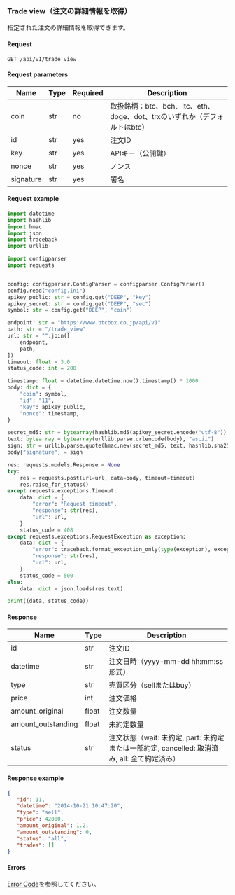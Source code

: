 ### Trade view（注文の詳細情報を取得）

指定された注文の詳細情報を取得できます。

#### Request

```http request
GET /api/v1/trade_view
```

#### Request parameters

| Name      | Type | Required | Description                                       |
|-----------|------|----------|---------------------------------------------------|
| coin      | str  | no       | 取扱銘柄：btc、bch、ltc、eth、doge、dot、trxのいずれか（デフォルトはbtc） |
| id        | str  | yes      | 注文ID                                              |
| key       | str  | yes      | APIキー（公開鍵）                                        |
| nonce     | str  | yes      | ノンス                                               |
| signature | str  | yes      | 署名                                                |

#### Request example

```python
import datetime
import hashlib
import hmac
import json
import traceback
import urllib

import configparser
import requests


config: configparser.ConfigParser = configparser.ConfigParser()
config.read("config.ini")
apikey_public: str = config.get("DEEP", "key")
apikey_secret: str = config.get("DEEP", "sec")
symbol: str = config.get("DEEP", "coin")

endpoint: str = "https://www.btcbox.co.jp/api/v1"
path: str = "/trade_view"
url: str = "".join([
    endpoint,
    path,
])
timeout: float = 3.0
status_code: int = 200

timestamp: float = datetime.datetime.now().timestamp() * 1000
body: dict = {
    "coin": symbol,
    "id": "11",
    "key": apikey_public,
    "nonce": timestamp,
}

secret_md5: str = bytearray(hashlib.md5(apikey_secret.encode("utf-8")).hexdigest(), "ascii")
text: bytearray = bytearray(urllib.parse.urlencode(body), "ascii")
sign: str = urllib.parse.quote(hmac.new(secret_md5, text, hashlib.sha256).hexdigest())
body["signature"] = sign

res: requests.models.Response = None
try:
    res = requests.post(url=url, data=body, timeout=timeout)
    res.raise_for_status()
except requests.exceptions.Timeout:
    data: dict = {
        "error": "Request timeout",
        "response": str(res),
        "url": url,
    }
    status_code = 408
except requests.exceptions.RequestException as exception:
    data: dict = {
        "error": traceback.format_exception_only(type(exception), exception)[0],
        "response": str(res),
        "url": url,
    }
    status_code = 500
else:
    data: dict = json.loads(res.text)

print((data, status_code))
```

#### Response

| Name               | Type  | Description                                                     |
|--------------------|-------|-----------------------------------------------------------------|
| id                 | str   | 注文ID                                                            |
| datetime           | str   | 注文日時（yyyy-mm-dd hh:mm:ss形式）                                     |
| type               | str   | 売買区分（sellまたはbuy）                                                |
| price              | int   | 注文価格                                                            |
| amount_original    | float | 注文数量                                                            |
| amount_outstanding | float | 未約定数量                                                           |
| status             | str   | 注文状態（wait: 未約定, part: 未約定または一部約定, cancelled: 取消済み, all: 全て約定済み） |

#### Response example

```json
{  
   "id": 11,
   "datetime": "2014-10-21 10:47:20",
   "type": "sell",
   "price": 42000,
   "amount_original": 1.2,
   "amount_outstanding": 0,
   "status": "all",
   "trades": []
}
```

#### Errors

[Error Code](error_code.md)を参照してください。
